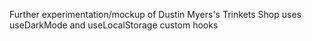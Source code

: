 Further experimentation/mockup of Dustin Myers's Trinkets Shop
uses useDarkMode and useLocalStorage custom hooks